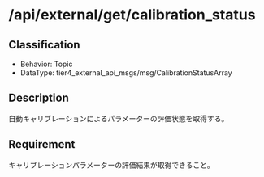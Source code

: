 # /api/external/get/calibration_status

## Classification

- Behavior: Topic
- DataType: tier4_external_api_msgs/msg/CalibrationStatusArray

## Description

自動キャリブレーションによるパラメーターの評価状態を取得する。

## Requirement

キャリブレーションパラメーターの評価結果が取得できること。
